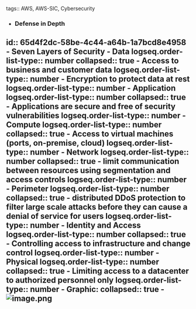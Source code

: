 tags:: AWS, AWS-SIC, Cybersecurity
- ### Defense in Depth
id:: 65d4f2dc-58be-4c44-a64b-1a7bcd8e4958
	- Seven Layers of Security
		- Data
		  logseq.order-list-type:: number
		  collapsed:: true
			- Access to business and customer data
			  logseq.order-list-type:: number
			- Encryption to protect data at rest
			  logseq.order-list-type:: number
		- Application
		  logseq.order-list-type:: number
		  collapsed:: true
			- Applications are secure and free of security vulnerabilities
			  logseq.order-list-type:: number
		- Compute
		  logseq.order-list-type:: number
		  collapsed:: true
			- Access to virtual machines (ports, on-premise, cloud)
			  logseq.order-list-type:: number
		- Network
		  logseq.order-list-type:: number
		  collapsed:: true
			- limit communication between resources using segmentation and access controls
			  logseq.order-list-type:: number
		- Perimeter
		  logseq.order-list-type:: number
		  collapsed:: true
			- distributed DDoS protection to filter large scale attacks before they can cause a denial of service for users
			  logseq.order-list-type:: number
		- Identity and Access
		  logseq.order-list-type:: number
		  collapsed:: true
			- Controlling access to infrastructure and change control
			  logseq.order-list-type:: number
		- Physical
		  logseq.order-list-type:: number
		  collapsed:: true
			- Limiting access to a datacenter to authorized personnel only
			  logseq.order-list-type:: number
	- Graphic:
	  collapsed:: true
		- ![image.png](../assets/image_1708461345258_0.png)
-